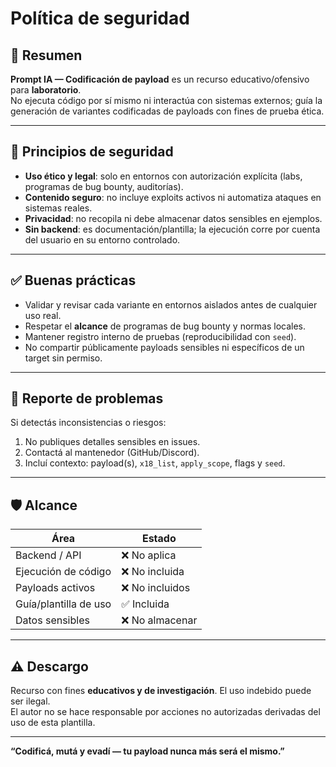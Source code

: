 # Política de seguridad

## 🧠 Resumen
**Prompt IA — Codificación de payload** es un recurso educativo/ofensivo para **laboratorio**.  
No ejecuta código por sí mismo ni interactúa con sistemas externos; guía la generación de variantes codificadas de payloads con fines de prueba ética.

---

## 🔐 Principios de seguridad
- **Uso ético y legal**: solo en entornos con autorización explícita (labs, programas de bug bounty, auditorías).
- **Contenido seguro**: no incluye exploits activos ni automatiza ataques en sistemas reales.
- **Privacidad**: no recopila ni debe almacenar datos sensibles en ejemplos.
- **Sin backend**: es documentación/plantilla; la ejecución corre por cuenta del usuario en su entorno controlado.

---

## ✅ Buenas prácticas
- Validar y revisar cada variante en entornos aislados antes de cualquier uso real.
- Respetar el **alcance** de programas de bug bounty y normas locales.
- Mantener registro interno de pruebas (reproducibilidad con `seed`).
- No compartir públicamente payloads sensibles ni específicos de un target sin permiso.

---

## 🐛 Reporte de problemas
Si detectás inconsistencias o riesgos:
1) No publiques detalles sensibles en issues.  
2) Contactá al mantenedor (GitHub/Discord).  
3) Incluí contexto: payload(s), `x18_list`, `apply_scope`, flags y `seed`.

---

## 🛡️ Alcance

| Área                         | Estado                 |
|-----------------------------|------------------------|
| Backend / API               | ❌ No aplica           |
| Ejecución de código         | ❌ No incluida         |
| Payloads activos            | ❌ No incluidos        |
| Guía/plantilla de uso       | ✅ Incluida            |
| Datos sensibles             | ❌ No almacenar        |

---

## ⚠️ Descargo
Recurso con fines **educativos y de investigación**. El uso indebido puede ser ilegal.  
El autor no se hace responsable por acciones no autorizadas derivadas del uso de esta plantilla.

---

**“Codificá, mutá y evadí — tu payload nunca más será el mismo.”**
